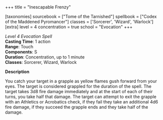 +++
title = "Inescapable Frenzy"

[taxonomies]
sourcebook = ["Tome of the Tarnished"]
spellbook = ["Codex of the Maddened Pyromancer"]
classes = ['Sorcerer', 'Wizard', 'Warlock']
[extra]
level = 4
concentration = true
school = "Evocation"
+++

*Level 4 Evocation Spell*  
**Casting Time**: 1 action  
**Range**: Touch  
**Components**: S  
**Duration**: Concentration, up to 1 minute  
**Classes**: Sorcerer, Wizard, Warlock  

**Description**


You catch your target in a grapple as yellow flames gush forward from your eyes. The target is considered grappled for the duration of the spell. The target takes 3d8 fire damage immediately and at the start of each of their turns, you take half that damage. The target can attempt to exit the grapple with an Athletics or Acrobatics check, if they fail they take an additional 4d6 fire damage, if they succeed the grapple ends and they take half of the damage. 
